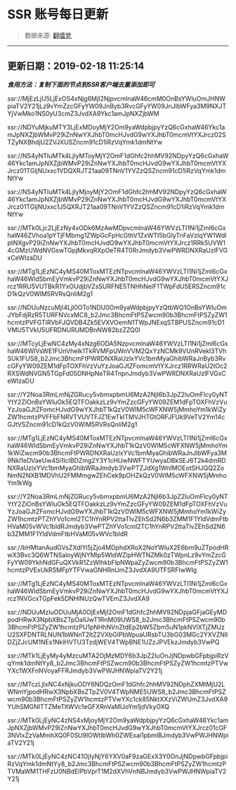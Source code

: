 # SSR 账号每日更新 
> 数据来源: [翻墙党](https://fanqiangdang.com/) 
----------------------------------------------
## 更新日期：2019-02-18 11:25:14 
***食用方法：复制下面的节点到SSR客户端去重添加即可***

 ssr://MjEzLjU5LjExOS4xNjg6MjI2NjpvcmlnaW46cmM0OnBsYWluOmJHNWpiaTV2Y21jLz9vYmZzcGFyYW09JnByb3RvcGFyYW09JnJlbWFya3M9NXJTYjVwMko1NS0yU3cmZ3JvdXA9Ykc1amJpNXZjbWM

ssr://NDYuMjkuMTY3LjExMDoyMjY2Om9yaWdpbjpyYzQ6cGxhaW46Ykc1amJpNXZjbWMvP29iZnNwYXJhbT0mcHJvdG9wYXJhbT0mcmVtYXJrcz02STZyNXBhdjU2ZVJXUSZncm91cD1iRzVqYmk1dmNtYw

ssr://NS4yNTIuMTk4LjIyMToyMjY2OmF1dGhfc2hhMV92NDpyYzQ6cGxhaW46Ykc1amJpNXZjbWMvP29iZnNwYXJhbT0mcHJvdG9wYXJhbT0mcmVtYXJrcz01TGljNUxxc1VDQXRJT21aa09TNnV1YVZzQSZncm91cD1iRzVqYmk1dmNtYw

ssr://NS4yNTIuMTk4LjIyMjoyMjY2OmF1dGhfc2hhMV92NDpyYzQ6cGxhaW46Ykc1amJpNXZjbWMvP29iZnNwYXJhbT0mcHJvdG9wYXJhbT0mcmVtYXJrcz01TGljNUxxc1J5QXRJT21aa09TNnV1YVZzQSZncm91cD1iRzVqYmk1dmNtYw

ssr://MTk0Ljc2LjEzNy4xODk6MzAwMDpvcmlnaW46YWVzLTI1Ni1jZmI6cGxhaW46ZVhoa1pYTjFMbmg1ZWpGcFpHcGthV1ZxWTI5bGIyTnFaVzlqYW1WdlptNXgvP29iZnNwYXJhbT0mcHJvdG9wYXJhbT0mcmVtYXJrcz1RRk5UVW14cGMzUWdNVGswTGpjMkxqRXpOeTR4T0RrJmdyb3VwPWRDNXRaUzlFVGxCeWIzaDU

ssr://MTg1LjEzNC4yMS40MToxMTEzNTpvcmlnaW46YWVzLTI1Ni1jZmI6cGxhaW46WldSbmEyVmkvP29iZnNwYXJhbT0mcHJvdG9wYXJhbT0mcmVtYXJrcz1RRU5VUTBkR1YxOUdjbVZsSURFNE5TNHhNelF1TWpFdU5ERSZncm91cD1kQzV0WlM5RVRsQnliM2g1

ssr://NDUuNzcuMjI4LjI0OTo1NDU0Om9yaWdpbjpyYzQtbWQ1OnBsYWluOmJYbFdjRzR5TURFNVcxMC8_b2Jmc3BhcmFtPSZwcm90b3BhcmFtPSZyZW1hcmtzPVFGTlRVbFJQVDB4Zk5EVXVOemN1TWpJNExqSTBPUSZncm91cD1VMU5TVkU5UFRDNURUMDBnNW82bzZZQ0I

ssr://MTcyLjEwNC4zMy4xNzg6ODA5NzpvcmlnaW46YWVzLTI1Ni1jZmI6cGxhaW46WlVsWE1FUnVhelk1TkRVMFpUWnVVM2QxYzNCMk9VUnRVekl3TVhSUk1FUS8_b2Jmc3BhcmFtPWRDNXRaUzlxYVc1bmMyaGhibWRaJnByb3RvcGFyYW09ZEM1dFpTOXFhVzVuYzJoaGJtZFomcmVtYXJrcz1RRWRaU2tOc2RXSWdNVGN5TGpFd05DNHpNeTR4TnpnJmdyb3VwPWRDNXRaUzlFVGxCeWIzaDU

ssr://Y2Noa3RmLmNjZGRucy5vbmxpbmU6MzA2NjI6b3JpZ2luOmFlcy0yNTYtY2ZiOnBsYWluOk5EQTFOakkzLz9vYmZzcGFyYW09ZEM1dFpTOXFhVzVuYzJoaGJtZFomcHJvdG9wYXJhbT1kQzV0WlM5cWFXNW5jMmhoYm1kWiZyZW1hcmtzPVFFbFNRVTVUVTFJZ1EwTklTMVJHTGtORFJFUk9VeTV2Ym14cGJtVSZncm91cD1kQzV0WlM5RVRsQnliM2g1

ssr://MTg1LjEzNC4yMS40MToxMTEzNTpvcmlnaW46YWVzLTI1Ni1jZmI6cGxhaW46WldSbmEyVmkvP29iZnNwYXJhbT1kQzV0WlM5cWFXNW5jMmhoYm1kWiZwcm90b3BhcmFtPWRDNXRaUzlxYVc1bmMyaGhibWRaJnJlbWFya3M9Nkl1eDVaeUw4Si1IclBDZmg2Y3Y1cHUwNWFTYUwyaDBkSEJ6T2k4dmRDNXRaUzlxYVc1bmMyaGhibWRaJmdyb3VwPTZJdXg1WnlMOEotSHJQQ2ZoNmN2NXB1MDVhU2FMMmgwZEhCek9pOHZkQzV0WlM5cWFXNW5jMmhoYm1kWg

ssr://Y2Noa3RmLmNjZGRucy5vbmxpbmU6MzA2NjI6b3JpZ2luOmFlcy0yNTYtY2ZiOnBsYWluOk5EQTFOakkzLz9vYmZzcGFyYW09ZEM1dFpTOXFhVzVuYzJoaGJtZFomcHJvdG9wYXJhbT1kQzV0WlM5cWFXNW5jMmhoYm1kWiZyZW1hcmtzPTZhYVo1cml2TC1hYnRPV2ttaTlvZEhSd2N6b3ZMM1F1YldVdmFtbHVaM05vWVc1bldRJmdyb3VwPTZhYVo1cml2TC1hYnRPV2ttaTlvZEhSd2N6b3ZMM1F1YldVdmFtbHVaM05vWVc1bldR

ssr://bHMtanAudGVsZXdlYi5jZjo4MDphdXRoX2NoYWluX2E6bm9uZTpodHRwX3Bvc3Q6WTNSaloyWjNYMlp5WldWZlpHWTNZMk0zTWpnLz9vYmZzcGFyYW09YkhNdGFuQXVkR1ZzWlhkbFlpNWpaZyZwcm90b3BhcmFtPSZyZW1hcmtzPVExUkRSMFpYTFVwaGNHRnUmZ3JvdXA9UTFSRFIwWlg

ssr://MTg1LjEzNC4yMS40MToxMTEzNTpvcmlnaW46YWVzLTI1Ni1jZmI6cGxhaW46WldSbmEyVmkvP29iZnNwYXJhbT0mcHJvdG9wYXJhbT0mcmVtYXJrcz1NVGcxTGpFek5DNHlNUzQwTVEmZ3JvdXA9

ssr://NDUuMzIuODUuMjA0OjExMjI2OmF1dGhfc2hhMV92NDpjaGFjaGEyMDpodHRwX3NpbXBsZTpOalUwT1RnM09UWS8_b2Jmc3BhcmFtPSZwcm90b3BhcmFtPSZyZW1hcmtzPU1pNHhNVnZtdEp2bW5Zbm5uN1pkNVlXTjZMUzU2SXFDNTRLNUN1bWNnT2ltZ2VXbGlPbWpuaURsbTU3bG03MGc2YXVZNllDZjZJcUM1NEs1NklHVTU3TzdjWEV4TWpBNE1UZzJPVEkzJmdyb3VwPQ

ssr://MTk1LjEyMy4yMzcuMTA2OjMzMDY6b3JpZ2luOnJjNDpwbGFpbjpiRzVqYmk1dmNtYy8_b2Jmc3BhcmFtPSZwcm90b3BhcmFtPSZyZW1hcmtzPTVwYXc1WXFnNVoyaFFRJmdyb3VwPWJHNWpiaTV2Y21j

ssr://MTczLjIxNC4xNjkuODY6NDQzOmF1dGhfc2hhMV92NDphZXMtMjU2LWNmYjpodHRwX3NpbXBsZTpZV0V4TWpNME5UWS8_b2Jmc3BhcmFtPSZwcm90b3BhcmFtPSZyZW1hcmtzPTVwYXc1ck85NktXXzViZWUmZ3JvdXA9YUhSMGNITTZMeTltWVc1eGFXRnVaMlJoYm1jdVkyOXQ

ssr://MTk0LjEyNC4zNS4xMjoyMjY2Om9yaWdpbjpyYzQ6cGxhaW46Ykc1amJpNXZjbWMvP29iZnNwYXJhbT0mcHJvdG9wYXJhbT0mcmVtYXJrcz01cGF3NVlxZzVaMmhXQ0F0SU9lOWtlbWh0ZWExai1pbmlBJmdyb3VwPWJHNWpiaTV2Y21j

ssr://MTk0LjEyNC4zNC41OjIyNjY6YXV0aF9zaGExX3Y0OnJjNDpwbGFpbjpiRzVqYmk1dmNtYy8_b2Jmc3BhcmFtPSZwcm90b3BhcmFtPSZyZW1hcmtzPTVMaWM1THFzU0NBdElPbVprT1M2dXVhVnNBJmdyb3VwPWJHNWpiaTV2Y21j
